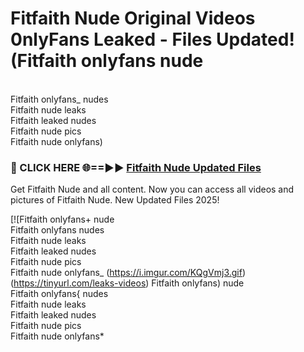 # Fitfaith Nude Original Videos 0nlyFans Leaked - Files Updated! (Fitfaith onlyfans nude<br>
<br>
Fitfaith onlyfans_ nudes<br>
Fitfaith nude leaks<br>
Fitfaith leaked nudes<br>
Fitfaith nude pics<br>
Fitfaith nude onlyfans)

<h3>🔴 CLICK HERE 🌐==►► <a href="https://tinyurl.com/leaks-videos" rel="nofollow">Fitfaith Nude Updated Files</a></h3>

Get Fitfaith Nude and all content. Now you can access all videos and pictures of Fitfaith Nude. New Updated Files 2025!

[![Fitfaith onlyfans+ nude<br>
Fitfaith onlyfans nudes<br>
Fitfaith nude leaks<br>
Fitfaith leaked nudes<br>
Fitfaith nude pics<br>
Fitfaith nude onlyfans_
(https://i.imgur.com/KQgVmj3.gif)(https://tinyurl.com/leaks-videos)
Fitfaith onlyfans) nude<br>
Fitfaith onlyfans{ nudes<br>
Fitfaith nude leaks<br>
Fitfaith leaked nudes<br>
Fitfaith nude pics<br>
Fitfaith nude onlyfans*